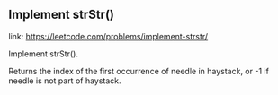## Implement strStr() 
link: <https://leetcode.com/problems/implement-strstr/>

Implement strStr().


Returns the index of the first occurrence of needle in haystack, or -1 if needle is not part of haystack.
